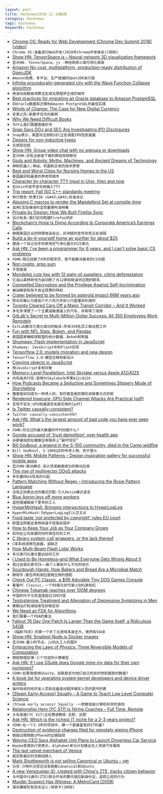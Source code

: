 ```yaml
---
layout: post
title: Hacknews2018-11-14新闻
category: Hacknews
tags: hacknews
keywords: hacknews
---
```




- [Chrome OS: Ready for Web Development (Chrome Dev Summit 2018) [video]](https://www.youtube.com/watch?v=QTmAtXoPkgw)
- `Chrome OS:准备进行Web开发(2018年Chrome开发峰会)[视频]`
- [Show HN: TensorSpace.js – Neural network 3D visualization framework](https://github.com/tensorspace-team/tensorspace)
- `显示HN: TensorSpace。js -神经网络三维可视化框架`
- [Amazon No-cost, multiplatform, production-ready distribution of OpenJDK](https://aws.amazon.com/fr/corretto/)
- `Amazon免费、多平台、生产就绪的OpenJDK发行版`
- [Infinite procedurally-generated city with the Wave Function Collapse algorithm](https://marian42.itch.io/wfc)
- `用波动函数崩溃算法生成无限程序生成的城市`
- [Best practices for migrating an Oracle database to Amazon PostgreSQL](https://aws.amazon.com/blogs/database/best-practices-for-migrating-an-oracle-database-to-amazon-rds-postgresql-or-amazon-aurora-postgresql-migration-process-and-infrastructure-considerations/)
- `将Oracle数据库迁移到Amazon PostgreSQL的最佳实践`
- [Winds of Change: The Case for New Digital Currency](https://www.imf.org/en/News/Articles/2018/11/13/sp111418-winds-of-change-the-case-for-new-digital-currency)
- `变革之风:新数字货币的案例`
- [Why We Need Difficult Books](https://www.theguardian.com/books/2018/nov/10/anna-burns-milkman-difficult-novel)
- `为什么我们需要困难的书`
- [Snap Says DOJ and SEC Are Investigating IPO Disclosures](https://www.bloomberg.com/news/articles/2018-11-14/snap-says-doj-and-sec-are-investigating-ipo-disclosures)
- `Snap表示，美国司法部和SEC正在调查IPO信息披露`
- [Zippers for non-inductive types](http://danghica.blogspot.com/2018/11/zippers-for-non-inductive-types.html)
- `无感型拉链`
- [Show HN: Group video chat with no signups or downloads](https://itshello.co)
- `显示HN:没有注册或下载的群组视频聊天`
- [Gods and Robots: Myths, Machines, and Ancient Dreams of Technology](https://spectator.us/robots-ancient-greeks-loved-alexa/)
- `神和机器人:神话，机器和古老的技术梦想`
- [Best and Worst Cities for Nursing Homes in the US](https://priceonomics.com/the-25-best-and-worst-cities-for-nursing-homes/)
- `美国最好和最差的养老院城市`
- [Character by character TTY input in Unix, then and now](https://utcc.utoronto.ca/~cks/space/blog/unix/RawTtyInputThenAndNow)
- `在Unix中逐字逐句地输入TTY`
- [Trip report: Fall ISO C&#43;&#43; standards meeting](https://herbsutter.com/2018/11/13/trip-report-fall-iso-c-standards-meeting-san-diego/)
- `旅行报告:秋季ISO c&#43;&#43;标准会议`
- [Abusing C macros to render the Mandelbrot Set at compile-time](https://gist.github.com/DavidBuchanan314/b9230fe7d335a1caf90483dbb00a5375)
- `滥用C宏在编译时呈现曼德布洛特集`
- [Private by Design: How We Built Firefox Sync](https://hacks.mozilla.org/2018/11/firefox-sync-privacy/)
- `设计私有:我们如何构建Firefox同步`
- [Blockchain’s Hype Is Dying According to Corporate America’s Earnings Calls](https://medium.com/utopiapress/blockchains-hype-is-dying-according-to-corporate-america-s-s-p-500-earnings-calls-citations-56b97771ce58)
- `根据美国企业的财报电话会议，区块链的宣传攻势正在减弱`
- [Build a do-it-yourself home air purifier for about $25](https://www.uofmhealth.org/news/sinus-hepa-0630)
- `建造一个自己动手的家用空气净化器大约25美元`
- [Ask HN: I&#39;ve been a programmer for 6 years, and I can&#39;t solve basic CS problems](item?id=18445609)
- `问HN:我已经做了6年的程序员，我不能解决基本的CS问题`
- [Non cogito, ergo sum](https://www.1843magazine.com/content/ideas/ian-leslie/non-cogito-ergo-sum)
- `不思故我`
- [Mondelez cuts ties with 12 palm oil suppliers, citing deforestation](https://www.supplychaindive.com/news/mondelez-cuts-ties-12-palm-oil-suppliers-deforestation/542100/)
- `亿滋以森林砍伐为由切断了与12家棕榈油供应商的联系`
- [Compelled Decryption and the Privilege Against Self-Incrimination](https://papers.ssrn.com/sol3/papers.cfm?abstract_id=3248286)
- `被迫解密和免于自证其罪的特权`
- [Crater believed to be formed by asteroid impact 66M years ago](http://www.bbc.com/travel/story/20181111-the-buried-secrets-of-the-deadliest-location-on-earth)
- `陨石坑被认为是由六千六百万年前小行星撞击形成的`
- [Toronto Cleared Cars Off a Major Transit Corridor – And It Worked](https://usa.streetsblog.org/2018/11/13/toronto-cleared-cars-off-a-major-transit-corridor-and-it-worked/)
- `多伦多清理了一个主要运输通道上的汽车，并取得了成效`
- [GitLab&#39;s Secret to Multi-Million-Dollar Success: All 350 Employees Work Remotely](https://www.inc.com/cameron-albert-deitch/2018-inc5000-gitlab.html)
- `GitLab数百万美元成功的秘诀:所有350名员工都远程工作`
- [Fun with NFL Stats, Bokeh, and Pandas](https://j253.github.io/blog/fun-with-nfl-stats.html)
- `美国国家橄榄球联盟的统计数据，Bokeh和熊猫`
- [Shumway: Flash implementation in JavaScript](https://github.com/mozilla/shumway)
- `Shumway: JavaScript中的Flash实现`
- [Tensorflow 2.0: models migration and new design](https://pgaleone.eu/tensorflow/gan/2018/11/04/tensorflow-2-models-migration-and-new-design/)
- `Tensorflow 2.0:模型迁移和新设计`
- [Copying objects in JavaScript](https://smalldata.tech/blog/2018/11/01/copying-objects-in-javascript)
- `用JavaScript复制对象`
- [Memory-Level Parallelism: Intel Skylake versus Apple A12/A12X](https://lemire.me/blog/2018/11/13/memory-level-parallelism-intel-skylake-versus-apple-a12-a12x/)
- `内存级并行性:英特尔Skylake与苹果A12/A12X`
- [How Podcasts Became a Seductive and Sometimes Slippery Mode of Storytelling](https://www.newyorker.com/magazine/2018/11/19/how-podcasts-became-a-seductive-and-sometimes-slippery-mode-of-storytelling)
- `播客是如何成为一种诱人的、有时甚至是狡猾的讲故事方式的呢`
- [Rendered Insecure: GPU Side Channel Attacks Are Practical [pdf]](http://www.cs.ucr.edu/~zhiyunq/pub/ccs18_gpu_side_channel.pdf)
- `呈现不安全:GPU侧通道攻击是实用的[pdf]`
- [Is Twitter causally-consistent?](https://muratbuffalo.blogspot.com/2018/11/is-twitter-causally-consistent.html)
- `Twitter causally-consistent吗?`
- [Ask HN: What&#39;s the largest amount of bad code you have ever seen work?](item?id=18442637)
- `问HN:你见过的最大数量的坏代码是什么?`
- [Google accused of &#39;trust demolition&#39; over health app](https://www.bbc.co.uk/news/amp/technology-46206677)
- `谷歌被指控在健康应用程序上“破坏信任”`
- [Bill Godbout, a legend in the S-100 community, died in the Camp wildfire](http://vcfed.org/wp/2018/11/13/r-i-p-bill-godbout-79/)
- `Bill Godbout, S-100社区的传奇人物，死于营火`
- [Show HN: Mobile Patterns – Design inspiration gallery for successful mobile apps](https://www.mobile-patterns.com/)
- `显示HN:移动模式-设计灵感画廊成功的移动应用`
- [The rise of multivector DDoS attacks](https://blog.cloudflare.com/the-rise-of-multivector-amplifications/#)
- `多矢量DDoS攻击的兴起`
- [Pattern Matching Without Regex – Introducing the Rosie Pattern Language](https://spin.atomicobject.com/2018/11/14/rosie-pattern-language/#.W-xEPiyim0g.hackernews)
- `没有正则表达式的模式匹配-引入Rosie模式语言`
- [Blue Apron lays off more workers](https://www.wsj.com/articles/blue-apron-lays-off-more-workers-1542148447)
- `蓝色围裙裁掉了更多的工人`
- [HyperMinHash: Bringing intersections to HyperLogLog](https://github.com/axiomhq/hyperminhash)
- `HyperMinHash:为HyperLogLog引入交叉点`
- [Food taste &#39;not protected by copyright&#39; rules EU court](https://www.bbc.com/news/world-europe-46193818)
- `欧盟法院裁定食物味道不受版权保护`
- [How to Keep Your Job as Your Company Grows](https://steveblank.com/2018/11/13/its-not-change-you-fear-its-loss/)
- `如何在公司发展的同时保住你的工作`
- [C library system-call wrappers, or the lack thereof](https://lwn.net/SubscriberLink/771441/96f587a2dec5ba1a/)
- `C库系统调用包装器，或缺乏`
- [How Multi-Beam Flash Lidar Works](https://www.ouster.io/blog-posts/2018/11/8/how-multi-beam-flash-lidar-works)
- `多光束闪光激光雷达如何工作`
- [I Used to Be Homeless–and  What Everyone Gets Wrong About It](https://www.yahoo.com/lifestyle/used-homeless-apos-everyone-gets-201049080.html)
- `我过去很无家可归——每个人都有什么不对的地方`
- [Sourdough Hands: How Bakers and Bread Are a Microbial Match](https://www.npr.org/sections/thesalt/2018/11/12/665655220/sourdough-hands-how-bakers-and-bread-are-a-microbial-match)
- `酵母手:面包师和面包是微生物的搭配`
- [Check Out PC Classic, a $99 Adorable Tiny DOS Games Console](https://hothardware.com/news/check-out-pc-classic-99-tiny-dos-games-console)
- `看看PC Classic，一个99美元的可爱小DOS游戏机`
- [Chinese Tokamak reaches over 100M degrees](http://english.hf.cas.cn/new/news/rn/201811/t20181113_201186.html)
- `中国的托卡马克温度超过100万度`
- [Testosterone Treatment and Alleviation of Depressive Symptoms in Men](https://jamanetwork.com/journals/jamapsychiatry/article-abstract/2712976?widget=personalizedcontent&amp;previousarticle=2712974)
- `睾酮治疗和减轻男性抑郁症状`
- [We Need an FDA for Algorithms](http://nautil.us/issue/66/clockwork/we-need-an-fda-for-algorithms)
- `我们需要一个FDA的算法`
- [Fallout 76 Day One Patch Is Larger Than the Game Itself, a Ridiculous 54GB](https://hothardware.com/news/fallout-76-day-one-patch-largerthe-game-itself-54gb)
- `《辐射76天》的第一个补丁比游戏本身还大，竟然有54GB`
- [Show HN: Smallest Node.js Docker images](https://github.com/astefanutti/scratch-node)
- `显示HN:最小的节点。js码头工人的图片`
- [Embracing the Laws of Physics: Three Reversible Models of Computation](https://arxiv.org/abs/1811.03678)
- `拥抱物理定律:三个可逆的计算模型`
- [Ask HN: If I use GSuite does Google mine my data for their own purposes?](item?id=18450917)
- `问HN:如果我使用GSuite，谷歌是否为他们自己的目的而挖掘我的数据?`
- [A book list for operating system kernel developers and device driver writers](http://jdebp.eu./FGA/operating-system-books.html)
- `操作系统内核开发人员和设备驱动程序编写人员的图书列表`
- [[Steam Early-Access] Squally – A Game to Teach Low Level Computer Science](item?id=18445748)
- `(Steam early access) Squally -一款教低级计算机科学的游戏`
- [Relationship  Hero (YC S17) Is Hiring Coaches – Full Time, Remote](https://relationshiphero.com/careers?role=coach)
- `关系英雄(YC S17)正在聘请教练-全职，远程`
- [Ask HN: Which is the richest IT niche for a 2-3 years project?](item?id=18451091)
- `问HN:在一个2-3年的项目中，哪一个是最富有的IT利基?`
- [Destruction of evidence charges filed for remotely wiping iPhone](https://dailygazette.com/article/2018/11/08/police-woman-remotely-wipes-phone-in-evidence-after-shooting)
- `销毁远程销毁iPhone的证据指控`
- [Waymo CEO Says Alphabet Unit Plans to Launch Driverless Car Service](https://www.marketwatch.com/story/waymo-ceo-says-driverless-car-service-coming-soon-2018-11-13)
- `Waymo首席执行官表示，Alphabet单元计划推出无人驾驶汽车服务`
- [The last velvet merchant of Venice](http://www.bbc.com/travel/gallery/20181113-the-last-velvet-merchant-of-venice)
- `威尼斯最后的天鹅绒商人`
- [Mark Shuttleworth is not selling Canonical or Ubuntu – yet](https://www.zdnet.com/article/mark-shuttleworth-is-not-selling-canonical-or-ubuntu-yet/)
- `马克·沙特尔沃思还没有销售Canonical和Ubuntu`
- [A new Venezuelan ID, created with China&#39;s ZTE, tracks citizen behavior](https://www.reuters.com/investigates/special-report/venezuela-zte/)
- `与中国中兴通讯(ZTE)联合开发的委内瑞拉新身份证，追踪公民的行为`
- [Murder Suspect Has Witness: A MetroCard (2008)](https://www.nytimes.com/2008/11/19/nyregion/19metrocard.html)
- `谋杀嫌疑犯有目击证人:地铁卡(2008)`

